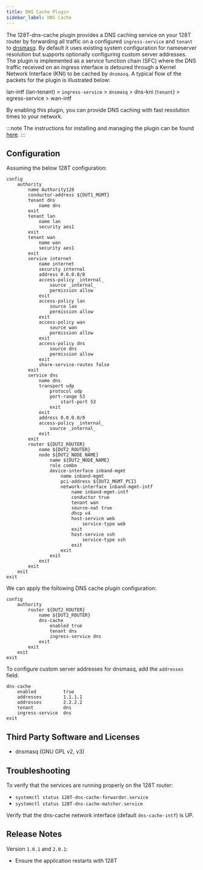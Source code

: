 ```yaml
---
title: DNS Cache Plugin
sidebar_label: DNS Cache
---
```


The 128T-dns-cache plugin provides a DNS caching service on your 128T router by forwarding all traffic on a configured `ingress-service` and `tenant` to [dnsmasq](http://www.thekelleys.org.uk/dnsmasq/doc.html). By default it uses existing system configuration for nameserver resolution but supports optionally configuring custom server addresses. The plugin is implemented as a service function chain (SFC) where the DNS traffic received on an ingress interface is detoured through a Kernel Network Interface (KNI) to be cached by `dnsmasq`. A typical flow of the packets for the plugin is illustrated below:

lan-intf (lan-tenant) > `ingress-service` > `dnsmasq` > dns-kni (`tenant`) > egress-service > wan-intf

By enabling this plugin, you can provide DNS caching with fast resolution times to your network.

:::note
The instructions for installing and managing the plugin can be found [here](plugin_intro#installation-and-management).
:::

## Configuration

Assuming the below 128T configuration:
```
config
    authority
        name Authority128
        conductor-address ${DUT1_MGMT}
        tenant dns
            name dns
        exit
        tenant lan
            name lan
            security aes1
        exit
        tenant wan
            name wan
            security aes1
        exit
        service internet
            name internet
            security internal
            address 0.0.0.0/0
            access-policy _internal_
                source _internal_
                permission allow
            exit
            access-policy lan
                source lan
                permission allow
            exit
            access-policy wan
                source wan
                permission allow
            exit
            access-policy dns
                source dns
                permission allow
            exit
            share-service-routes false
        exit
        service dns
            name dns
            transport udp
                protocol udp
                port-range 53
                    start-port 53
                exit
            exit
            address 0.0.0.0/0
            access-policy _internal_
                source _internal_
            exit
        exit
        router ${DUT2_ROUTER}
            name ${DUT2_ROUTER}
            node ${DUT2_NODE_NAME}
                name ${DUT2_NODE_NAME}
                role combo
                device-interface inband-mgmt
                    name inband-mgmt
                    pci-address ${DUT2_MGMT_PCI}
                    network-interface inband-mgmt-intf
                        name inband-mgmt-intf
                        conductor true
                        tenant wan
                        source-nat true
                        dhcp v4
                        host-service web
                            service-type web
                        exit
                        host-service ssh
                            service-type ssh
                        exit
                    exit
                exit
            exit
        exit
    exit
exit
```


We can apply the following DNS cache plugin configuration:
```
config
    authority
        router ${DUT2_ROUTER}
            name ${DUT2_ROUTER}
            dns-cache
                enabled true
                tenant dns
                ingress-service dns
            exit
        exit
    exit
exit
```

To configure custom server addresses for dnsmasq, add the `addresses` field:
```
dns-cache
    enabled          true
    addresses        1.1.1.1
    addresses        2.2.2.2
    tenant           dns
    ingress-service  dns
exit
```

## Third Party Software and Licenses
- dnsmasq (GNU GPL v2, v3)

## Troubleshooting
To verify that the services are running properly on the 128T router:
* `systemctl status 128T-dns-cache-forwarder.service`
* `systemctl status 128T-dns-cache-matcher.service`

Verify that the dns-cache network interface (default `dns-cache-intf`) is UP.

## Release Notes

Version `1.0.1` and `2.0.1`:
* Ensure the application restarts with 128T
